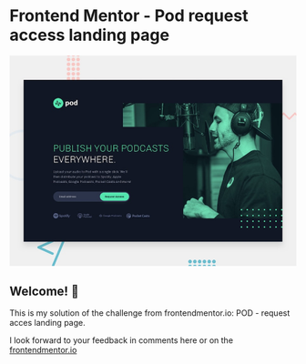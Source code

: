 # Frontend Mentor - Pod request access landing page

![Design preview for the Pod request access landing page coding challenge](./preview.jpg)

## Welcome! 👋

This is my solution of the challenge from frontendmentor.io: POD - request acces landing page.

I look forward to your feedback in comments here or on the [frontendmentor.io](https://www.frontendmentor.io/profile/sirriah)